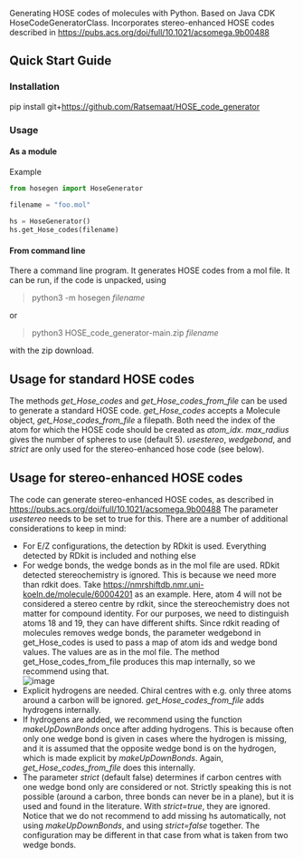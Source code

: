 Generating HOSE codes of molecules with Python. Based on Java CDK HoseCodeGeneratorClass. Incorporates stereo-enhanced HOSE codes described in https://pubs.acs.org/doi/full/10.1021/acsomega.9b00488

## Quick Start Guide
### Installation
pip install git+https://github.com/Ratsemaat/HOSE_code_generator
### Usage
#### As a module
Example
``` python
from hosegen import HoseGenerator 

filename = "foo.mol"
  
hs = HoseGenerator()
hs.get_Hose_codes(filename)
```
#### From command line

There  a command line program. It generates HOSE codes from a mol file. It can be run, if the code is unpacked, using

>python3 -m hosegen *filename*

or

>python3 HOSE_code_generator-main.zip *filename*

with the zip download.

## Usage for standard HOSE codes

The methods *get_Hose_codes* and *get_Hose_codes_from_file* can be used to generate a standard HOSE code. *get_Hose_codes* accepts a Molecule object, *get_Hose_codes_from_file* a filepath. Both need the index of the atom for which the HOSE code should be created as *atom_idx*. *max_radius* gives the number of spheres to use (default 5). *usestereo*, *wedgebond*, and *strict* are only used for the stereo-enhanced hose code (see below).

## Usage for stereo-enhanced HOSE codes

The code can generate stereo-enhanced HOSE codes, as described in https://pubs.acs.org/doi/full/10.1021/acsomega.9b00488 The parameter *usestereo* needs to be set to true for this. There are a number of additional considerations to keep in mind:

* For E/Z configurations, the detection by RDkit is used. Everything detected by RDkit is included and nothing else
* For wedge bonds, the wedge bonds as in the mol file are used. RDkit detected stereochemistry is ignored. This is because we need more than rdkit does. Take https://nmrshiftdb.nmr.uni-koeln.de/molecule/60004201 as an example. Here, atom 4 will not be considered a stereo centre by rdkit, since the stereochemistry does not matter for compound identity. For our purposes, we need to distinguish atoms 18 and 19, they can have different shifts. Since rdkit reading of molecules removes wedge bonds, the parameter wedgebond in get_Hose_codes is used to pass a map of atom ids and wedge bond values. The values are as in the mol file. The method get_Hose_codes_from_file produces this map internally, so we recommend using that.<br/>
![image](https://user-images.githubusercontent.com/37042229/232099580-9990d54e-7465-4dcc-83c5-6892849fc838.png)
* Explicit hydrogens are needed. Chiral centres with e.g. only three atoms around a carbon will be ignored. *get_Hose_codes_from_file* adds hydrogens internally.
* If hydrogens are added, we recommend using the function *makeUpDownBonds* once after adding hydrogens. This is because often only one wedge bond is given in cases where the hydrogen is missing, and it is assumed that the opposite wedge bond is on the hydrogen, which is made explicit by *makeUpDownBonds*. Again, *get_Hose_codes_from_file* does this internally.
* The parameter *strict* (default false) determines if carbon centres with one wedge bond only are considered or not. Strictly speaking this is not possible (around a carbon, three bonds can never be in a plane), but it is used and found in the literature. With *strict=true*, they are ignored. Notice that we do not recommend to add missing hs automatically, not using *makeUpDownBonds*, and using *strict=false* together. The configuration may be different in that case from what is taken from two wedge bonds.



